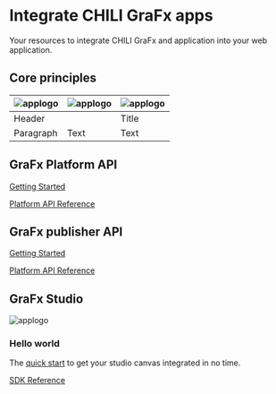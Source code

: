 # Integrate CHILI GraFx apps

Your resources to integrate CHILI GraFx and application into your web application.

## Core principles


| ![applogo](/assets/CHILI_LOGOS_OK-03.svg)     | ![applogo](/assets/CHILI_LOGOS_OK-09.svg)| ![applogo](/assets/CHILI_LOGOS_OK-02.svg) |
| ----------------------- | ----------- | ----------- |
| Header      |        | Title       |
| Paragraph   | Text        | Text        |


## GraFx Platform API

[Getting Started](/CHILI_GraFx/getting_started)

[Platform API Reference](/CHILI_GraFx/platform_api)

## GraFx publisher API

[Getting Started](https://mydocumentation.chili-publish.com/search?text=chili%20api%20guide)

[Platform API Reference](https://mydocumentation.chili-publish.com/search?text=rest%20api%20endpoints)

## GraFx Studio

![applogo](/assets/CHILI_LOGOS_OK-09.svg)

### Hello world

The [quick start](/GraFx_studio/integration/getting_started/) to get your studio canvas integrated in no time.

[SDK Reference](/GraFx_studio/sdk/)